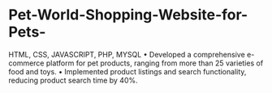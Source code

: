 # Pet-World-Shopping-Website-for-Pets-
HTML, CSS, JAVASCRIPT, PHP, MYSQL • Developed a comprehensive e-commerce platform for pet products, ranging from more than 25 varieties of food and toys. • Implemented product listings and search functionality, reducing product search time by 40%.

